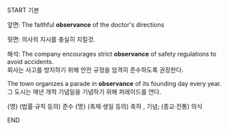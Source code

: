 START
기본

앞면:
The faithful **observance** of the doctor's directions 

뒷면:
의사의 지시를 충실히 지킬것.

해석:
The company encourages strict **observance** of safety regulations to avoid accidents.  
회사는 사고를 방지하기 위해 안전 규정을 엄격히 준수하도록 권장한다.

The town organizes a parade in **observance** of its founding day every year.  
그 도시는 매년 개척 기념일을 기념하기 위해 퍼레이드를 연다.

{명} (법률·규칙 등의) 준수
{명} (축제·생일 등의) 축하 , 기념; (종교·전통) 의식
<!--ID: 1743039456070-->
END